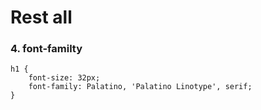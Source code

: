 # Rest all

### 4. font-familty
	
	h1 {
		font-size: 32px;
        font-family: Palatino, 'Palatino Linotype', serif;
	}
	
